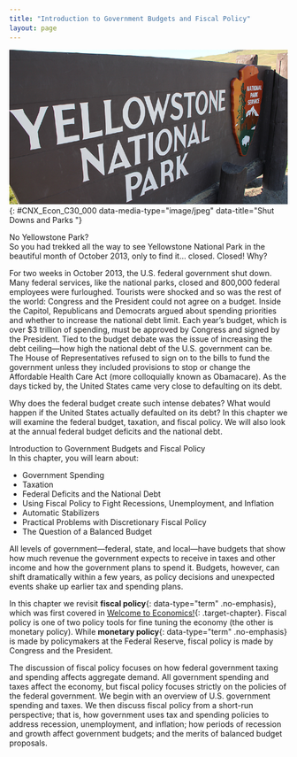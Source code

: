 ```yaml
---
title: "Introduction to Government Budgets and Fiscal Policy"
layout: page
---
```



<?cnx.eoc class="summary" title="Chapter Review"?>

<?cnx.eoc class="self-check-questions" title="Self-Check Questions"?>

<?cnx.eoc class="review-questions" title="Review Questions"?>

<?cnx.eoc class="critical-thinking" title="Critical Thinking Questions"?>

<?cnx.eoc class="problems" title="Problems"?>

<?cnx.eoc class="references" title="References"?>

 ![This image is a photograph of a sign for Yellowstone National Park.](../resources/CNX_Econ_C30_000.jpg "Yellowstone National Park is one of the many national parks forced to close down during the government shut down in October 2013. (Credit: modification of image by &#x201C;daveynin&#x201D;/flickr Creative Commons)"){: #CNX_Econ_C30_000 data-media-type="image/jpeg" data-title="Shut Downs and Parks "}

<div data-type="note" class="economics bringhome" markdown="1">
<div data-type="title">
No Yellowstone Park?
</div>
So you had trekked all the way to see Yellowstone National Park in the beautiful month of October 2013, only to find it… closed. Closed! Why?

For two weeks in October 2013, the U.S. federal government shut down. Many federal services, like the national parks, closed and 800,000 federal employees were furloughed. Tourists were shocked and so was the rest of the world: Congress and the President could not agree on a budget. Inside the Capitol, Republicans and Democrats argued about spending priorities and whether to increase the national debt limit. Each year’s budget, which is over $3 trillion of spending, must be approved by Congress and signed by the President. Tied to the budget debate was the issue of increasing the debt ceiling—how high the national debt of the U.S. government can be. The House of Representatives refused to sign on to the bills to fund the government unless they included provisions to stop or change the Affordable Health Care Act (more colloquially known as Obamacare). As the days ticked by, the United States came very close to defaulting on its debt.

Why does the federal budget create such intense debates? What would happen if the United States actually defaulted on its debt? In this chapter we will examine the federal budget, taxation, and fiscal policy. We will also look at the annual federal budget deficits and the national debt.

</div>

<div data-type="note" class="economics chapter-objectives" markdown="1">
<div data-type="title">
Introduction to Government Budgets and Fiscal Policy
</div>
In this chapter, you will learn about:

* Government Spending
* Taxation
* Federal Deficits and the National Debt
* Using Fiscal Policy to Fight Recessions, Unemployment, and Inflation
* Automatic Stabilizers
* Practical Problems with Discretionary Fiscal Policy
* The Question of a Balanced Budget

</div>

All levels of government—federal, state, and local—have budgets that show how much revenue the government expects to receive in taxes and other income and how the government plans to spend it. Budgets, however, can shift dramatically within a few years, as policy decisions and unexpected events shake up earlier tax and spending plans.

In this chapter we revisit **fiscal policy**{: data-type="term" .no-emphasis}, which was first covered in [Welcome to Economics!](/m48590){: .target-chapter}. Fiscal policy is one of two policy tools for fine tuning the economy (the other is monetary policy). While **monetary policy**{: data-type="term" .no-emphasis} is made by policymakers at the Federal Reserve, fiscal policy is made by Congress and the President.

The discussion of fiscal policy focuses on how federal government taxing and spending affects aggregate demand. All government spending and taxes affect the economy, but fiscal policy focuses strictly on the policies of the federal government. We begin with an overview of U.S. government spending and taxes. We then discuss fiscal policy from a short-run perspective; that is, how government uses tax and spending policies to address recession, unemployment, and inflation; how periods of recession and growth affect government budgets; and the merits of balanced budget proposals.


